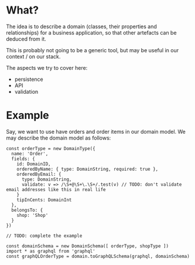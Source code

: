 # What?

The idea is to describe a domain (classes, their properties and relationships)
for a business application, so that other artefacts can be deduced from it.

This is probably not going to be a generic tool, but may be useful in our
context / on our stack.

The aspects we try to cover here:

- persistence
- API
- validation

# Example

Say, we want to use have orders and order items in our domain model. We may
describe the domain model as follows:

```
const orderType = new DomainType({
  name: 'Order',
  fields: {
    id: DomainID,
    orderedByName: { type: DomainString, required: true },
    orderedByEmail: {
      type: DomainString,
      validate: v => /\S+@\S+\.\S+/.test(v) // TODO: don't validate email addresses like this in real life
    }
    tipInCents: DomainInt
  },
  belongsTo: {
    shop: 'Shop'
  }
})

// TODO: complete the example

const domainSchema = new DomainSchema([ orderType, shopType ])
import * as graphql from 'graphql'
const graphQLOrderType = domain.toGraphQLSchema(graphql, domainSchema)

```
